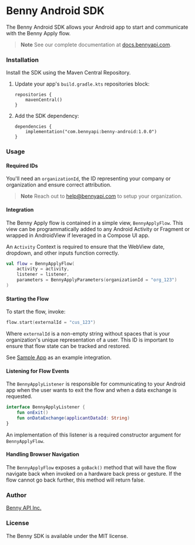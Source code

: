 # Benny Android SDK
The Benny Android SDK allows your Android app to start and communicate with the Benny Apply flow.

> **Note**
> See our complete documentation at [docs.bennyapi.com](https://docs.bennyapi.com).

### Installation
Install the SDK using the Maven Central Repository.

1. Update your app's `build.gradle.kts` repositories block:
   
    ```Gradle
    repositories {
        mavenCentral()
    }
    ```
2. Add the SDK dependency:
   
    ```Gradle
    dependencies {
        implementation("com.bennyapi:benny-android:1.0.0")
    }
    ```

### Usage
#### Required IDs
You'll need an `organizationId`, the ID representing your company or organization and
ensure correct attribution.

> **Note**
> Reach out to [help@bennyapi.com](help@bennyapi.com) to setup your organization.

#### Integration
The Benny Apply flow is contained in a simple view, `BennyApplyFlow`. This view can be programmatically added to any Android Activity or Fragment
or wrapped in AndroidView if leveraged in a Compose UI app. 

An `Activity` Context is required to ensure that the WebView date, dropdown, and other inputs function correctly.

```Kotlin
val flow = BennyApplyFlow(
    activity = activity,
    listener = listener,
    parameters = BennyApplyParameters(organizationId = "org_123")
)
```

#### Starting the Flow
To start the flow, invoke:

```Kotlin
flow.start(externalId = "cus_123")
```
Where `externalId` is a non-empty string without spaces that is your organization's unique representation of a user. 
This ID is important to ensure that flow state can be tracked and restored.

See [Sample App](sample-app) as an example integration.

#### Listening for Flow Events
The `BennyApplyListener` is responsible for communicating to your Android app when the user wants to exit the flow
and when a data exchange is requested.

```Kotlin
interface BennyApplyListener {
    fun onExit()
    fun onDataExchange(applicantDataId: String)
}
```
An implementation of this listener is a required constructor argument for `BennyApplyFlow`.

#### Handling Browser Navigation
The `BennyApplyFlow` exposes a `goBack()` method that will have the flow navigate back when invoked on a hardware back press or gesture. 
If the flow cannot go back further, this method will return false.

### Author
[Benny API Inc.](https://bennyapi.com)

### License
The Benny SDK is available under the MIT license.
